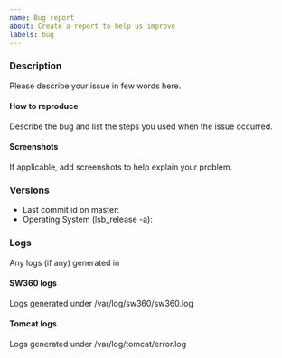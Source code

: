 ```yaml
---
name: Bug report
about: Create a report to help us improve
labels: bug
---
```

[//]: # (Copyright Siemens AG, 2021. Part of the SW360 Portal Project)
[//]: # (This program and the accompanying materials are made)
[//]: # (available under the terms of the Eclipse Public License 2.0)
[//]: # (which is available at https://www.eclipse.org/legal/epl-2.0/)
[//]: # (SPDX-License-Identifier: EPL-2.0)

<!-- Before filling this issue, please read the wiki (https://github.com/eclipse/sw360/wiki)
and search if the bug do not already exists in the issues (https://github.com//eclipse/sw360/issues). -->

### Description

Please describe your issue in few words here.

#### How to reproduce

Describe the bug and list the steps you used when the issue occurred.

#### Screenshots

If applicable, add screenshots to help explain your problem.

### Versions

* Last commit id on master:
* Operating System (lsb_release -a):

### Logs

Any logs (if any) generated in

#### SW360 logs

Logs generated under /var/log/sw360/sw360.log

#### Tomcat logs

Logs generated under /var/log/tomcat/error.log




